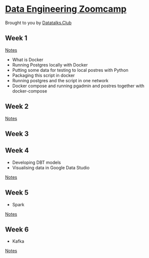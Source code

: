 # [Data Engineering Zoomcamp](https://github.com/DataTalksClub/data-engineering-zoomcamp) 
Brought to you by [Datatalks.Club](https://datatalks.club/)

## Week 1
[Notes](https://github.com/chekwei4/data-eng-zoomcamp/blob/master/week_1/README.md)
- What is Docker
- Running Postgres locally with Docker
- Putting some data for testing to local postres with Python
- Packaging this script in docker
- Running postgres and the script in one network
- Docker compose and running pgadmin and postres together with docker-compose

## Week 2
[Notes](https://github.com/chekwei4/data-eng-zoomcamp/blob/master/week_2/README.md)

## Week 3 


## Week 4
- Developing DBT models
- Visualising data in Google Data Studio

[Notes](https://github.com/chekwei4/data-eng-zoomcamp/blob/master/week_4/DBT_Taxi/README.md)

## Week 5
- Spark

[Notes](https://github.com/chekwei4/data-eng-zoomcamp/blob/master/week_5/README.md)

## Week 6
- Kafka

[Notes](https://github.com/chekwei4/data-eng-zoomcamp/blob/master/week_6/README.md)